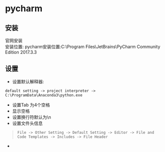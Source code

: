 # pycharm 

## 安装

官网安装  
安装位置: pycharm安装位置:C:\Program Files\JetBrains\PyCharm Community Edition 2017.3.3

## 设置

- 设置默认解释器:  
 
`default setting -> project interpreter -> C:\ProgramData\Anaconda3\python.exe`

- 设置Tab 为4个空格
- 显示空格
- 设置换行符默认为\n
- 设置文件头信息

> ` File -> Other Setting -> Default Setting -> Editor -> File and Code Templates -> Includes -> File Header `

- 